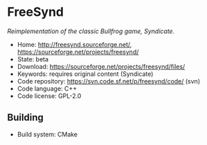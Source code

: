 # FreeSynd

_Reimplementation of the classic Bullfrog game, Syndicate._

- Home: http://freesynd.sourceforge.net/, https://sourceforge.net/projects/freesynd/
- State: beta
- Download: https://sourceforge.net/projects/freesynd/files/
- Keywords: requires original content (Syndicate)
- Code repository: https://svn.code.sf.net/p/freesynd/code/ (svn)
- Code language: C++
- Code license: GPL-2.0

## Building

- Build system: CMake